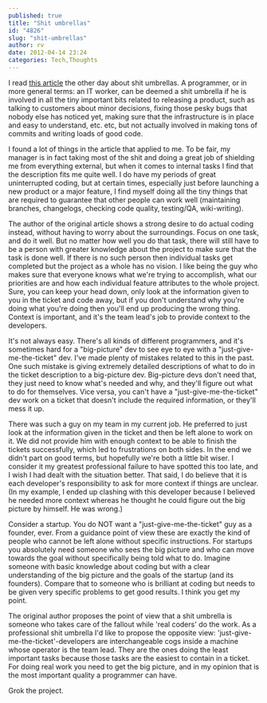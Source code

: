 ```yaml
---
published: true
title: "Shit umbrellas"
id: "4826"
slug: "shit-umbrellas"
author: rv
date: 2012-04-14 23:24
categories: Tech,Thoughts
---
```

I read <a href="http://bitquabit.com/post/coding-is-priority-number-five/" target="_blank">this article</a> the other day about shit umbrellas. A programmer, or in more general terms: an IT worker, can be deemed a shit umbrella if he is involved in all the tiny important bits related to releasing a product, such as talking to customers about minor decisions, fixing those pesky bugs that nobody else has noticed yet, making sure that the infrastructure is in place and easy to understand, etc. etc, but not actually involved in making tons of commits and writing loads of good code.

I found a lot of things in the article that applied to me. To be fair, my manager is in fact taking most of the shit and doing a great job of shielding me from everything external, but when it comes to internal tasks I find that the description fits me quite well. I do have my periods of great uninterrupted coding, but at certain times, especially just before launching a new product or a major feature, I find myself doing all the tiny things that are required to guarantee that other people can work well (maintaining branches, changelogs, checking code quality, testing/QA, wiki-writing).

The author of the original article shows a strong desire to do actual coding instead, without having to worry about the surroundings. Focus on one task, and do it well. But no matter how well you do that task, there will still have to be a person with greater knowledge about the project to make sure that the task is done well. If there is no such person then individual tasks get completed but the project as a whole has no vision. I like being the guy who makes sure that everyone knows what we're trying to accomplish, what our priorities are and how each individual feature attributes to the whole project. Sure, you can keep your head down, only look at the information given to you in the ticket and code away, but if you don't understand why you're doing what you're doing then you'll end up producing the wrong thing. Context is important, and it's the team lead's job to provide context to the developers.

It's not always easy. There's all kinds of different programmers, and it's sometimes hard for a "big-picture" dev to see eye to eye with a "just-give-me-the-ticket" dev. I've made plenty of mistakes related to this in the past. One such mistake is giving extremely detailed descriptions of what to do in the ticket description to a big-picture dev. Big-picture devs don't need that, they just need to know what's needed and why, and they'll figure out what to do for themselves. Vice versa, you can't have a "just-give-me-the-ticket" dev work on a ticket that doesn't include the required information, or they'll mess it up.

There was such a guy on my team in my current job. He preferred to just look at the information given in the ticket and then be left alone to work on it. We did not provide him with enough context to be able to finish the tickets successfully, which led to frustrations on both sides. In the end we didn't part on good terms, but hopefully we're both a little bit wiser. I consider it my greatest professional failure to have spotted this too late, and I wish I had dealt with the situation better. That said, I do believe that it is each developer's responsibility to ask for more context if things are unclear. (In my example, I ended up clashing with this developer because I believed he needed more context whereas he thought he could figure out the big picture by himself. He was wrong.)

Consider a startup. You do NOT want a "just-give-me-the-ticket" guy as a founder, ever. From a guidance point of view these are exactly the kind of people who cannot be left alone without specific instructions. For startups you absolutely need someone who sees the big picture and who can move towards the goal without specifically being told what to do. Imagine someone with basic knowledge about coding but with a clear understanding of the big picture and the goals of the startup (and its founders). Compare that to someone who is brilliant at coding but needs to be given very specific problems to get good results. I think you get my point.

The original author proposes the point of view that a shit umbrella is someone who takes care of the fallout while 'real coders' do the work. As a professional shit umbrella I'd like to propose the opposite view: 'just-give-me-the-ticket'-developers are interchangeable cogs inside a machine whose operator is the team lead. They are the ones doing the least important tasks because those tasks are the easiest to contain in a ticket. For doing real work you need to get the big picture, and in my opinion that is the most important quality a programmer can have.

Grok the project.